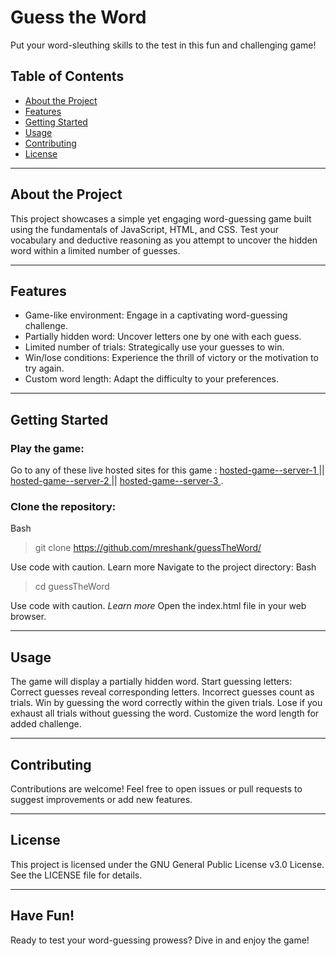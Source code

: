 # Guess the Word

Put your word-sleuthing skills to the test in this fun and challenging game!

## Table of Contents

* <a href="#about-the-project"> About the Project </a>
* <a href="#features"> Features </a>
* <a href="#getting-started"> Getting Started </a>
* <a href="#usage"> Usage </a>
* <a href="#contributing"> Contributing </a>
* <a href="#license"> License </a>

<hr>

## About the Project

This project showcases a simple yet engaging word-guessing game built using the fundamentals of JavaScript, HTML, and CSS. Test your vocabulary and deductive reasoning as you attempt to uncover the hidden word within a limited number of guesses.

<hr>

## Features

* Game-like environment: Engage in a captivating word-guessing challenge.
* Partially hidden word: Uncover letters one by one with each guess.
* Limited number of trials: Strategically use your guesses to win.
* Win/lose conditions: Experience the thrill of victory or the motivation to try again.
* Custom word length: Adapt the difficulty to your preferences.

<hr>

## Getting Started 

### Play the game:
Go to any of these live hosted sites for this game : <a href="https://projects.eshank.biz/guessthegame"> hosted-game--server-1 </a> || <a href="https://mreshank.github.io/guessTheGame"> hosted-game--server-2 </a> || <a href="http://projects.eshank.biz/guessthegame"> hosted-game--server-3 </a> .
<br>
### Clone the repository:
Bash
> git clone https://github.com/mreshank/guessTheWord/

Use code with caution. <a>Learn more</a>
Navigate to the project directory:
Bash
> cd guessTheWord

Use code with caution. <i>Learn more</i>
Open the index.html file in your web browser.

<hr>

## Usage 

The game will display a partially hidden word.
Start guessing letters:
Correct guesses reveal corresponding letters.
Incorrect guesses count as trials.
Win by guessing the word correctly within the given trials.
Lose if you exhaust all trials without guessing the word.
Customize the word length for added challenge.

<hr>

## Contributing 

Contributions are welcome! Feel free to open issues or pull requests to suggest improvements or add new features.

<hr>

## License 

This project is licensed under the GNU General Public License v3.0 License. See the LICENSE file for details.

<hr>

## Have Fun! 

Ready to test your word-guessing prowess? Dive in and enjoy the game!

